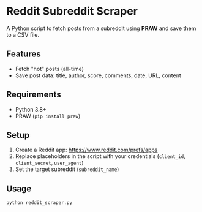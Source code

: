 # Reddit Subreddit Scraper

A Python script to fetch posts from a subreddit using **PRAW** and save them to a CSV file.

## Features
- Fetch "hot" posts (all-time)
- Save post data: title, author, score, comments, date, URL, content

## Requirements
- Python 3.8+
- PRAW (`pip install praw`)

## Setup
1. Create a Reddit app: https://www.reddit.com/prefs/apps
2. Replace placeholders in the script with your credentials (`client_id`, `client_secret`, `user_agent`)
3. Set the target subreddit (`subreddit_name`)

## Usage
```bash
python reddit_scraper.py

